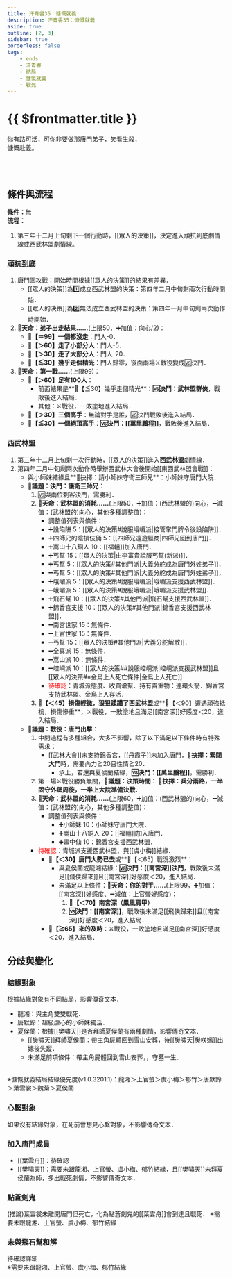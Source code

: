 ```yaml
---
title: 汗青書35：慷慨就義
description: 汗青書35：慷慨就義
aside: true
outline: [2, 3]
sidebar: true
borderless: false
tags:
    - ends
    - 汗青書
    - 結局
    - 慷慨就義
    - 戰死
---
```


# {{ $frontmatter.title }}

<EndBackground no=35 title="慷慨就義">
你有路可活，可你非要做那唐門弟子，笑看生殺，<br>
慷慨赴義。<br>
<br>
<br>
<br>
<!-- 此處因排版, 放入部分空行, 無理由請勿移除 -->
</EndBackground>

## 條件與流程
<b>條件：</b>無<br>
<b>流程：</b><br>
1. 第三年十二月上旬剩下一個行動時，[[眾人的決策]]，決定進入頑抗到底劇情線或西武林盟劇情線。

### 頑抗到底
1. 唐門圍攻戰：開始時間根據[[眾人的決策]]的結果有差異．
   + [[眾人的決策]]為1️⃣成立西武林盟的決策：第四年二月中旬剩兩次行動時開始．
   + [[眾人的決策]]為2️⃣無法成立西武林盟的決策：第四年一月中旬剩兩次動作時開始．
2. **🎲天命：弟子出走結果......**(上限50，➕加值：向心/2)：
   + **🧾【＝99】一個都沒走**：門人-0．
   + **🧾【＞60】走了小部分人**：門人-5．
   + **🧾【＞30】走了大部分人**：門人-20．
   + **🧾【≦30】幾乎走個精光**：門人歸零，後面兩場⚔️戰役變成🆚決鬥．
3. **🎲天命：第一戰......**(上限99)：
   + **🧾【＞60】足有100人**：
     + 前面結果是**🧾【≦30】幾乎走個精光**：**🆚決鬥：武林盟群俠**，戰敗後進入結局．
     + 其他：⚔️戰役，一敗塗地進入結局．
   + **🧾【＞30】三個高手**：無論對手是誰，🆚決鬥戰敗後進入結局．
   + **🧾【≦30】一個絕頂高手**：**🆚決鬥：[[萬里鵬程]]**，戰敗後進入結局．


### 西武林盟
1. 第三年十二月上旬剩一次行動時，[[眾人的決策]]進入**西武林盟**劇情線．
2. 第四年二月中旬剩兩次動作時舉辦西武林大會後開始[[東西武林盟會戰]]：
   + 與<Girl0Icon>小師妹</Girl0Icon>結緣且**📖抉擇：請小師妹守衛三師兄**：<Girl0Icon>小師妹</Girl0Icon>守唐門大院．
   + **📜議題：決鬥：護衛三師兄**：
     1. 🆚與兩位刺客決鬥，需勝利．
     2. **🎲天命：武林盟的消耗......**(上限50，➕加值：(西武林盟的)向心，➖減值：(武林盟的)向心，其他多種調整值)：
        + 調整值列表與條件：
        - ➕設陷阱 5：[[眾人的決策#說服峨嵋派|接管掌門牌令後設陷阱]]．
        - ➕四師兄的陰損伎倆 5：[[四師兄遠遊經商|四師兄回到唐門]]．
        - ➕嵩山十八銅人 10：[[福轀]]加入唐門．
        - ➕丐幫 15：[[眾人的決策|由李富貴說服丐幫(新派)]]．
        - ➕丐幫 5：[[眾人的決策#其他門派|大義分舵成為唐門外姓弟子]]．
        - ➖丐幫 5：[[眾人的決策#其他門派|大義分舵成為唐門外姓弟子]]，
        - ➕峨嵋派 5：[[眾人的決策#說服峨嵋派|峨嵋派支援西武林盟]]．
        - ➖峨嵋派 5：[[眾人的決策#說服峨嵋派|峨嵋派支援武林盟]]．
        - ➕飛石幫 10：[[眾人的決策#其他門派|飛石幫支援西武林盟]]．
        - ➕錦香宮支援 10：[[眾人的決策#其他門派|錦香宮支援西武林盟]]．
        - ➖南宮世家 15：無條件．
        - ➖上官世家 15：無條件．
        - ➖丐幫 15：[[眾人的決策#其他門派|大義分舵解散]]．
        - ➖全真派 15：無條件．
        - ➖嵩山派 10：無條件．
        - ➖崆峒派 10：[[眾人的決策##說服崆峒派|崆峒派支援武林盟]]且[[眾人的決策#※金烏上人死亡條件|金烏上人死亡]]
        - <span style='color: Red;'>待確認</span>：青城派態度、收買滄幫、持有貴重物：連環火箭．錦香宮支持武林盟、金烏上人存活．
     3. **🧾【＜45】損傷輕微，狠狠蹂躪了西武林盟**或**🧾【＜90】遭遇頑強抵抗，損傷慘重**，⚔️戰役，一敗塗地且滿足[[南宮深]]好感度＜20，進入結局．
   + **📜議題：戰役：唐門出擊**：
     1. 中間過程有多種組合，大多不影響，除了以下滿足以下條件時有特殊需求：
        + [[武林大會]]未支持錦香宮，[[丹霞子]]未加入唐門，**📖抉擇：緊閉大門**時，需要內力≧20且性情≧20．
          + 承上，若還與<Girl5Icon>夏侯蘭</Girl5Icon>結緣，**🆚決鬥：[[萬里鵬程]]**，需勝利．
     2. 第一場⚔️戰役勝負無關，**📜議題：決策時間**： **📖抉擇：兵分兩路，一半固守外堡周旋，一半上大院準備決戰**．
     3. **🎲天命：武林盟的消耗......**(上限60，➕加值：(西武林盟的)向心，➖減值：(武林盟的)向心，其他多種調整值)：
        + 調整值列表與條件：
          - ➕小師妹 10：<Girl0Icon>小師妹</Girl0Icon>守唐門大院．
          - ➕嵩山十八銅人 20：[[福轀]]加入唐門．
          - ➕畫中仙 10：錦香宮支援西武林盟．
     - <span style='color: Red;'>待確認</span>：青城派支援西武林盟、與[[虞小梅]]結緣．
        + **🧾【＜30】唐門大勢已去**或**🧾【＜65】戰況激烈**：
          + 與<Girl5Icon>夏侯蘭</Girl5Icon>或<Girl8Icon>龍湘</Girl8Icon>結緣：**🆚決鬥：[[南宮深]]決鬥**，戰敗後未滿足[[飛俠歸來]]且[[南宮深]]好感度＜20，進入結局．
          + 未滿足以上條件：**🎲天命：你的對手......**(上限99，➕加值：[[南宮深]]好感度、➖減值：<Girl4Icon>上官螢</Girl4Icon>好感度)：
            1. **🧾【＜70】南宮深（鳳凰肩甲）**
            2. **🆚決鬥：[[南宮深]]**，戰敗後未滿足[[飛俠歸來]]且[[南宮深]]好感度＜20，進入結局．
        + **🧾【≧65】來的及時**：⚔️戰役，一敗塗地且滿足[[南宮深]]好感度＜20，進入結局．


## 分歧與變化

### 結緣對象
根據結緣對象有不同結局，影響傳奇文本．
+ <Girl8Icon>龍湘</Girl8Icon>：與主角雙雙戰死．
+ <Girl0Icon>唐默鈴</Girl0Icon>：超級虐心的<Girl0Icon>小師妹</Girl0Icon>獨活．
+ <Girl5Icon>夏侯蘭</Girl5Icon>：根據[[樊嘯天]]是否拜師<Girl5Icon>夏侯蘭</Girl5Icon>有兩種劇情，影響傳奇文本．
  + [[樊嘯天]]拜師<Girl5Icon>夏侯蘭</Girl5Icon>：帶主角屍體回到雪山安葬，待[[樊嘯天|樊咲嫣]]出嫁後失蹤．
  + 未滿足前項條件：帶主角屍體回到雪山安葬，，守墓一生．

<br>※慷慨就義結局結緣優先度(v1.0.3201.1)：<Girl8Icon>龍湘</Girl8Icon>＞<Girl4Icon>上官螢</Girl4Icon>＞<Girl3Icon>虞小梅</Girl3Icon>＞<Girl6Icon>郁竹</Girl6Icon>＞<Girl0Icon>唐默鈴</Girl0Icon>＞<Girl2Icon>葉雲裳</Girl2Icon>＞<Girl7Icon>魏菊</Girl7Icon>＞<Girl5Icon>夏侯蘭</Girl5Icon>

### 心繫對象
如果沒有結緣對象，在死前會想見心繫對象，不影響傳奇文本．

### 加入唐門成員
+ [[葉雲舟]]：待確認
+ [[樊嘯天]]：需要未跟<Girl8Icon>龍湘</Girl8Icon>、<Girl4Icon>上官螢</Girl4Icon>、<Girl3Icon>虞小梅</Girl3Icon>、<Girl6Icon>郁竹</Girl6Icon>結緣，且[[樊嘯天]]未拜<Girl5Icon>夏侯蘭</Girl5Icon>為師，多出戰死劇情，不影響傳奇文本．

### 點蒼劍鬼
(推論)<Girl2Icon>葉雲裳</Girl2Icon>未離開唐門但死亡，化為點蒼劍鬼的[[葉雲舟]]會到達且戰死．
※需要未跟<Girl8Icon>龍湘</Girl8Icon>、<Girl4Icon>上官螢</Girl4Icon>、<Girl3Icon>虞小梅</Girl3Icon>、<Girl6Icon>郁竹</Girl6Icon>結緣

### 未與飛石幫和解
待確認詳細<br>
※需要未跟<Girl8Icon>龍湘</Girl8Icon>、<Girl4Icon>上官螢</Girl4Icon>、<Girl3Icon>虞小梅</Girl3Icon>、<Girl6Icon>郁竹</Girl6Icon>結緣
